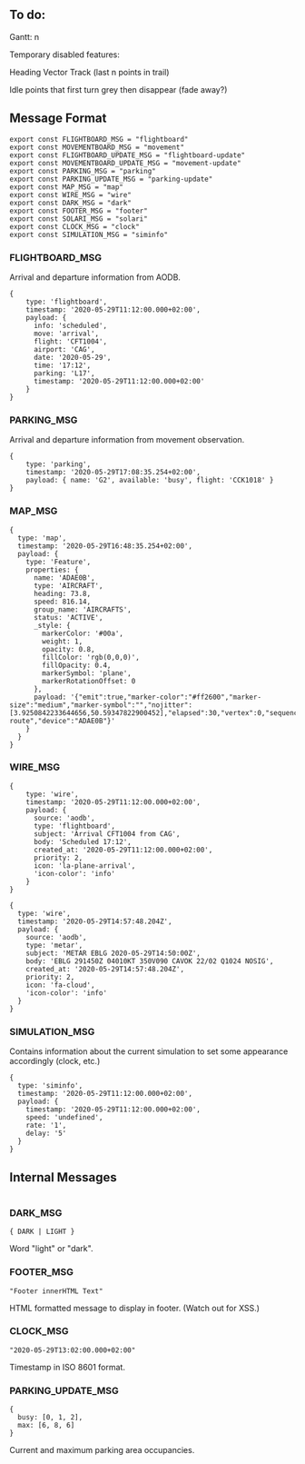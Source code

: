 ## To do:

Gantt: n

Temporary disabled features:

Heading Vector
Track (last n points in trail)

Idle points that first turn grey then disappear (fade away?)


## Message Format


```JavScript
export const FLIGHTBOARD_MSG = "flightboard"
export const MOVEMENTBOARD_MSG = "movement"
export const FLIGHTBOARD_UPDATE_MSG = "flightboard-update"
export const MOVEMENTBOARD_UPDATE_MSG = "movement-update"
export const PARKING_MSG = "parking"
export const PARKING_UPDATE_MSG = "parking-update"
export const MAP_MSG = "map"
export const WIRE_MSG = "wire"
export const DARK_MSG = "dark"
export const FOOTER_MSG = "footer"
export const SOLARI_MSG = "solari"
export const CLOCK_MSG = "clock"
export const SIMULATION_MSG = "siminfo"
```


### FLIGHTBOARD_MSG

Arrival and departure information from AODB.

```JavScript
{
    type: 'flightboard',
    timestamp: '2020-05-29T11:12:00.000+02:00',
    payload: {
      info: 'scheduled',
      move: 'arrival',
      flight: 'CFT1004',
      airport: 'CAG',
      date: '2020-05-29',
      time: '17:12',
      parking: 'L17',
      timestamp: '2020-05-29T11:12:00.000+02:00'
    }
}
```


### PARKING_MSG

Arrival and departure information from movement observation.

```JavScript
{
    type: 'parking',
    timestamp: '2020-05-29T17:08:35.254+02:00',
    payload: { name: 'G2', available: 'busy', flight: 'CCK1018' }
}
```


### MAP_MSG

```JavScript
{
  type: 'map',
  timestamp: '2020-05-29T16:48:35.254+02:00',
  payload: {
    type: 'Feature',
    properties: {
      name: 'ADAE0B',
      type: 'AIRCRAFT',
      heading: 73.8,
      speed: 816.14,
      group_name: 'AIRCRAFTS',
      status: 'ACTIVE',
      _style: {
        markerColor: '#00a',
        weight: 1,
        opacity: 0.8,
        fillColor: 'rgb(0,0,0)',
        fillOpacity: 0.4,
        markerSymbol: 'plane',
        markerRotationOffset: 0
      },
      payload: '{"emit":true,"marker-color":"#ff2600","marker-size":"medium","marker-symbol":"","nojitter":[3.9250842233644656,50.59347822900452],"elapsed":30,"vertex":0,"sequence":1,"category":"e","speed":816.1439541760683,"bearing":73.8,"note":"en route","device":"ADAE0B"}'
    }
  }
}
```


### WIRE_MSG

```JavScript
{
    type: 'wire',
    timestamp: '2020-05-29T11:12:00.000+02:00',
    payload: {
      source: 'aodb',
      type: 'flightboard',
      subject: 'Arrival CFT1004 from CAG',
      body: 'Scheduled 17:12',
      created_at: '2020-05-29T11:12:00.000+02:00',
      priority: 2,
      icon: 'la-plane-arrival',
      'icon-color': 'info'
    }
}
```

```JavScript
{
  type: 'wire',
  timestamp: '2020-05-29T14:57:48.204Z',
  payload: {
    source: 'aodb',
    type: 'metar',
    subject: 'METAR EBLG 2020-05-29T14:50:00Z',
    body: 'EBLG 291450Z 04010KT 350V090 CAVOK 22/02 Q1024 NOSIG',
    created_at: '2020-05-29T14:57:48.204Z',
    priority: 2,
    icon: 'fa-cloud',
    'icon-color': 'info'
  }
}
```


### SIMULATION_MSG

Contains information about the current simulation to set some appearance accordingly (clock, etc.)

```JavScript
{
  type: 'siminfo',
  timestamp: '2020-05-29T11:12:00.000+02:00',
  payload: {
    timestamp: '2020-05-29T11:12:00.000+02:00',
    speed: 'undefined',
    rate: '1',
    delay: '5'
  }
}
```


## Internal Messages

```JavScript
```


### DARK_MSG

```JavScript
{ DARK | LIGHT }
```

Word "light" or "dark".


### FOOTER_MSG

```JavScript
"Footer innerHTML Text"
```

HTML formatted message to display in footer. (Watch out for XSS.)


### CLOCK_MSG

```JavScript
"2020-05-29T13:02:00.000+02:00"
```

Timestamp in ISO 8601 format.


### PARKING_UPDATE_MSG

```JavScript
{
  busy: [0, 1, 2],
  max: [6, 8, 6]
}
```

Current and maximum parking area occupancies.
